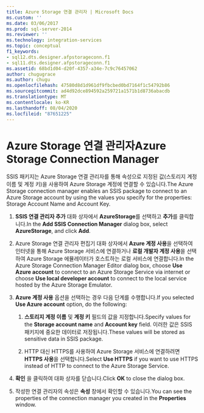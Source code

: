 ```yaml
---
title: Azure Storage 연결 관리자 | Microsoft Docs
ms.custom: ''
ms.date: 03/06/2017
ms.prod: sql-server-2014
ms.reviewer: ''
ms.technology: integration-services
ms.topic: conceptual
f1_keywords:
- sql12.dts.designer.afpstorageconn.f1
- sql11.dts.designer.afpstorageconn.f1
ms.assetid: 68bd1d04-d20f-4357-a34e-7c9c76457062
author: chugugrace
ms.author: chugu
ms.openlocfilehash: 47580d8d1d961df9fbcbed0bd7164f1c54792b86
ms.sourcegitcommit: ad4d92dce894592a259721a1571b1d8736abacdb
ms.translationtype: MT
ms.contentlocale: ko-KR
ms.lasthandoff: 08/04/2020
ms.locfileid: "87651225"
---
```

# <a name="azure-storage-connection-manager"></a><span data-ttu-id="e9696-102">Azure Storage 연결 관리자</span><span class="sxs-lookup"><span data-stu-id="e9696-102">Azure Storage Connection Manager</span></span>
  <span data-ttu-id="e9696-103">SSIS 패키지는 Azure Storage 연결 관리자를 통해 속성으로 지정된 값(스토리지 계정 이름 및 계정 키)을 사용하여 Azure Storage 계정에 연결할 수 있습니다.</span><span class="sxs-lookup"><span data-stu-id="e9696-103">The Azure Storage connection manager enables an SSIS package to connect to an Azure Storage account by using the values you specify for the properties: Storage Account Name and Account Key.</span></span>  
  
1.  <span data-ttu-id="e9696-104">**SSIS 연결 관리자 추가** 대화 상자에서 **AzureStorage**를 선택하고 **추가**를 클릭합니다.</span><span class="sxs-lookup"><span data-stu-id="e9696-104">In the **Add SSIS Connection Manager** dialog box, select **AzureStorage**, and click **Add**.</span></span>  
  
2.  <span data-ttu-id="e9696-105">Azure Storage 연결 관리자 편집기 대화 상자에서 **Azure 계정 사용**을 선택하여 인터넷을 통해 Azure Storage 서비스에 연결하거나 **로컬 개발자 계정 사용**을 선택하여 Azure Storage 에뮬레이터가 호스트하는 로컬 서비스에 연결합니다.</span><span class="sxs-lookup"><span data-stu-id="e9696-105">In the Azure Storage Connection Manager Editor dialog box, choose **Use Azure account** to connect to an Azure Storage Service via internet or choose **Use local developer account** to connect to the local service hosted by the Azure Storage Emulator.</span></span>  
  
3.  <span data-ttu-id="e9696-106">**Azure 계정 사용** 옵션을 선택하는 경우 다음 단계를 수행합니다.</span><span class="sxs-lookup"><span data-stu-id="e9696-106">If you selected **Use Azure account** option, do the following:</span></span>  
  
    1.  <span data-ttu-id="e9696-107">**스토리지 계정 이름** 및 **계정 키** 필드의 값을 지정합니다.</span><span class="sxs-lookup"><span data-stu-id="e9696-107">Specify values for the **Storage account name** and **Account key** field.</span></span> <span data-ttu-id="e9696-108">이러한 값은 SSIS 패키지에 중요한 데이터로 저장됩니다.</span><span class="sxs-lookup"><span data-stu-id="e9696-108">These values will be stored as sensitive data in SSIS package.</span></span>  
  
    2.  <span data-ttu-id="e9696-109">HTTP 대신 HTTPS를 사용하여 Azure Storage 서비스에 연결하려면 **HTTPS 사용**을 선택합니다.</span><span class="sxs-lookup"><span data-stu-id="e9696-109">Select **Use HTTPS** if you want to use HTTPS instead of HTTP to connect to the Azure Storage Service.</span></span>  
  
4.  <span data-ttu-id="e9696-110">**확인** 을 클릭하여 대화 상자를 닫습니다.</span><span class="sxs-lookup"><span data-stu-id="e9696-110">Click **OK** to close the dialog box.</span></span>  
  
5.  <span data-ttu-id="e9696-111">작성한 연결 관리자의 속성은 **속성** 창에서 확인할 수 있습니다.</span><span class="sxs-lookup"><span data-stu-id="e9696-111">You can see the properties of the connection manager you created in the **Properties** window.</span></span>  
  
  
